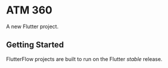 # ATM 360

A new Flutter project.

## Getting Started

FlutterFlow projects are built to run on the Flutter _stable_ release.

